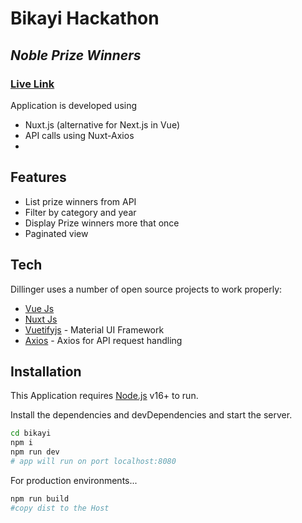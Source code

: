 # Bikayi Hackathon

## _Noble Prize Winners_

### [Live Link](https://bikayi.jeraldvictor.co.in)

Application is developed using

- Nuxt.js (alternative for Next.js in Vue)
- API calls using Nuxt-Axios
-

## Features

- List prize winners from API
- Filter by category and year
- Display Prize winners more that once
- Paginated view

## Tech

Dillinger uses a number of open source projects to work properly:

- [Vue Js](https://vuejs.org/)
- [Nuxt Js](https://nuxtjs.org/)
- [Vuetifyjs](https://vuetifyjs.com/en/) - Material UI Framework
- [Axios](https://axios.nuxtjs.org/) - Axios for API request handling

## Installation

This Application requires [Node.js](https://nodejs.org/) v16+ to run.

Install the dependencies and devDependencies and start the server.

```sh
cd bikayi
npm i
npm run dev
# app will run on port localhost:8080
```

For production environments...

```sh
npm run build
#copy dist to the Host
```
